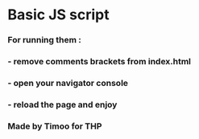 # Basic JS script
### For running them : 
### - remove comments brackets from index.html
### - open your navigator console
### - reload the page and enjoy 

### Made by Timoo for THP
